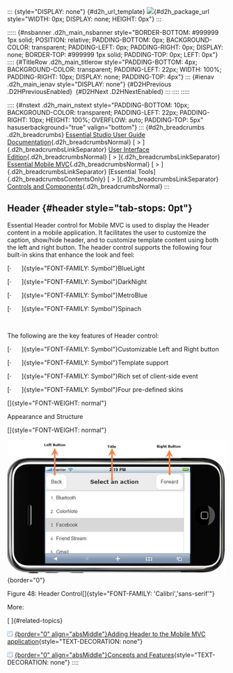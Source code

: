 ::: {style="DISPLAY: none"}
[](ms-xhelp:///?Id=d2h_url_template){#d2h_url_template} ![](!package_url!){#d2h_package_url style="WIDTH: 0px; DISPLAY: none; HEIGHT: 0px"}
:::

::::: {#nsbanner .d2h_main_nsbanner style="BORDER-BOTTOM: #999999 1px solid; POSITION: relative; PADDING-BOTTOM: 0px; BACKGROUND-COLOR: transparent; PADDING-LEFT: 0px; PADDING-RIGHT: 0px; DISPLAY: none; BORDER-TOP: #999999 1px solid; PADDING-TOP: 0px; LEFT: 0px"}
:::: {#TitleRow .d2h_main_titlerow style="PADDING-BOTTOM: 4px; BACKGROUND-COLOR: transparent; PADDING-LEFT: 22px; WIDTH: 100%; PADDING-RIGHT: 10px; DISPLAY: none; PADDING-TOP: 4px"}
::: {#ienav .d2h_main_ienav style="DISPLAY: none"}
[](ms-xhelp:///?Id=a2a6387d-32e8-43d3-927c-1febd0dbe3fb){#D2HPrevious .D2HPreviousEnabled}  [](ms-xhelp:///?Id=702edd3e-8edd-404e-97b0-2295ccb137fe){#D2HNext .D2HNextEnabled}
:::
::::
:::::

:::: {#nstext .d2h_main_nstext style="PADDING-BOTTOM: 10px; BACKGROUND-COLOR: transparent; PADDING-LEFT: 22px; PADDING-RIGHT: 10px; HEIGHT: 100%; OVERFLOW: auto; PADDING-TOP: 5px" hasuserbackground="true" valign="bottom"}
::: {#d2h_breadcrumbs .d2h_breadcrumbs}
[Essential Studio User Guide Documentation](ms-xhelp:///?Id=12457748-09e3-4d74-a240-8e049cedf030){.d2h_breadcrumbsNormal} [ \> ]{.d2h_breadcrumbsLinkSeparator} [User Interface Edition](ms-xhelp:///?Id=c29296b7-531c-413b-a0ec-488ca1f7f669){.d2h_breadcrumbsNormal} [ \> ]{.d2h_breadcrumbsLinkSeparator} [Essential Mobile MVC](ms-xhelp:///?Id=74df42e3-5434-4590-9be6-3ae2f911cbbc){.d2h_breadcrumbsNormal} [ \> ]{.d2h_breadcrumbsLinkSeparator} [Essential Tools]{.d2h_breadcrumbsContentsOnly} [ \> ]{.d2h_breadcrumbsLinkSeparator} [Controls and Components](ms-xhelp:///?Id=143afae1-3f83-4d32-9bfa-92ed7022a696){.d2h_breadcrumbsNormal}
:::

## Header {#header style="tab-stops: 0pt"}

Essential Header control for Mobile MVC is used to display the Header content in a mobile application. It facilitates the user to customize the caption, show/hide header, and to customize template content using both the left and right button. The header control supports the following four built-in skins that enhance the look and feel:

[·      ]{style="FONT-FAMILY: Symbol"}BlueLight

[·      ]{style="FONT-FAMILY: Symbol"}DarkNight

[·      ]{style="FONT-FAMILY: Symbol"}MetroBlue

[·      ]{style="FONT-FAMILY: Symbol"}Spinach

 

The following are the key features of Header control:

[·      ]{style="FONT-FAMILY: Symbol"}Customizable Left and Right button

[·      ]{style="FONT-FAMILY: Symbol"}Template support

[·      ]{style="FONT-FAMILY: Symbol"}Rich set of client-side event

[·      ]{style="FONT-FAMILY: Symbol"}Four pre-defined skins

[]{style="FONT-WEIGHT: normal"} 

Appearance and Structure

[]{style="FONT-WEIGHT: normal"} 

![](ImagesExt/image103_122.jpg){border="0"}

Figure 48: Header Control[]{style="FONT-FAMILY: 'Calibri','sans-serif'"}

More:

[ ]{#related-topics}

[![](button.gif){border="0" align="absMiddle"}Adding Header to the Mobile MVC application](ms-xhelp:///?Id=702edd3e-8edd-404e-97b0-2295ccb137fe){style="TEXT-DECORATION: none"}

[![](button.gif){border="0" align="absMiddle"}Concepts and Features](ms-xhelp:///?Id=9fbbf8a2-3d1f-49a1-b9e0-3fff8a27ff33){style="TEXT-DECORATION: none"}
::::
